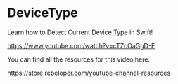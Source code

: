 # DeviceType

Learn how to Detect Current Device Type in Swift!

https://www.youtube.com/watch?v=cTZcOaGgD-E

You can find all the resources for this video here:

https://store.rebeloper.com/youtube-channel-resources

